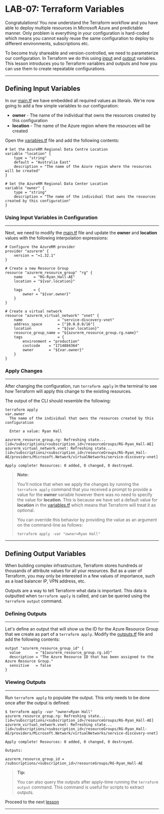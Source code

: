 # LAB-07: Terraform Variables
Congratulations! You now understand the Terraform workflow and you have able to deploy multiple resources in Microsoft Azure and predictable manner. Only problem is everything in your configuration is hard-coded which means you cannot easily reuse the same configuration to deploy to different environments, subscriptions etc. 

To become truly shareable and version-controlled, we need to parameterize our configuration. In Terraform we do this using [input](https://www.terraform.io/docs/configuration/variables.html) and [output](https://www.terraform.io/docs/configuration/outputs.html) variables. This lesson introduces you to Terraform variables and outputs and how you can use them to create repeatable configurations.

---

## Defining Input Variables
In our [main.tf](../main.tf) we have embedded all required values as literals. We're now going to add a few simple variables to our configuration:

- **owner** - The name of the individual that owns the resources created by this configuration
- **location** - The name of the Azure region where the resources will be created

Open the [variables.tf](../variables.tf) file and add the following contents:
```
# Set the AzureRM Regional Data Centre Location
variable "location" {
    type = "string"
    default = "Australia East"
    description = "The name of the Azure region where the resources will be created"
}

# Set the AzureRM Regional Data Center Location
variable "owner" {
    type = "string"
    description = "The name of the individual that owns the resources created by this configuration"
}
```
### Using Input Variables in Configuration
---
Next, we need to modify the [main.tf](../main.tf) file and update the **owner** and **location** values with the following interpolation expressions:
```
# Configure the AzureRM provider
provider "azurerm" {
    version = "=1.32.1"
}

# Create a new Resource Group
resource "azurerm_resource_group" "rg" {
    name     = "RG-Ryan_Hall-AE"
    location = "${var.location}"

    tags     = {
        owner = "${var.owner}"
    }
}

# Create a virtual network
resource "azurerm_virtual_network" "vnet" {
    name                = "service-discovery-vnet"
    address_space       = ["10.0.0.0/16"]
    location            = "${var.location}"
    resource_group_name = "${azurerm_resource_group.rg.name}"
    tags                = {
        environment = "production"
        costcode    = "1714884364"
        owner       = "${var.owner}"
    }
}
```
### Apply Changes
---
After changing the configuration, run `terraform apply` in the terminal to see how Terraform will apply this change to the existing resources.

The output of the CLI should resemble the following:
```
terraform apply
var.owner
  The name of the individual that owns the resources created by this configuration

  Enter a value: Ryan Hall

azurerm_resource_group.rg: Refreshing state... [id=/subscriptions/<subscription_id>/resourceGroups/RG-Ryan_Hall-AE]
azurerm_virtual_network.vnet: Refreshing state... [id=/subscriptions/<subscription_id>/resourceGroups/RG-Ryan_Hall-AE/providers/Microsoft.Network/virtualNetworks/service-discovery-vnet]

Apply complete! Resources: 0 added, 0 changed, 0 destroyed.
```
>**Note:**
>
>You'll notice that when we apply the changes by running the `terraform apply` command that you received a prompt to provide a value for the **owner** variable however there was no need to specify the value for **location**. This is because we have set a default value for **location** in the [variables.tf](../variables.tf) which means that Terraform will treat it as optional. 
>
>You can override this behavior by providing the value as an argument on the command-line as follows:
>
>`terraform apply -var "owner=Ryan Hall"`

---
## Defining Output Variables
When building complex infrastructure, Terraform stores hundreds or thousands of attribute values for all your resources. But as a user of Terraform, you may only be interested in a few values of importance, such as a load balancer IP, VPN address, etc.

Outputs are a way to tell Terraform what data is important. This data is outputted when `terraform apply` is called, and can be queried using the `terraform output` command.

### Defining Outputs
---
Let's define an output that will show us the ID for the Azure Resource Group that we create as part of a `terraform apply`. Modify the [outputs.tf](../outputs.tf) file and add the following contents:
```
output "azurerm_resource_group_id" {
  value       = "${azurerm_resource_group.rg.id}"
  description = "The Azure Resource ID that has been assigned to the Azure Resource Group."
  sensitive   = false
}
```
### Viewing Outputs
---
Run `terraform apply` to populate the output. This only needs to be done once after the output is defined:
```
$ terraform apply -var "owner=Ryan Hall"
azurerm_resource_group.rg: Refreshing state... [id=/subscriptions/<subscription_id>/resourceGroups/RG-Ryan_Hall-AE]
azurerm_virtual_network.vnet: Refreshing state... [id=/subscriptions/<subscription_id>/resourceGroups/RG-Ryan_Hall-AE/providers/Microsoft.Network/virtualNetworks/service-discovery-vnet]

Apply complete! Resources: 0 added, 0 changed, 0 destroyed.

Outputs:

azurerm_resource_group_id = /subscriptions/<subscription_id>/resourceGroups/RG-Ryan_Hall-AE
```
>**Tip:**
>
>You can also query the outputs after apply-time running the `terraform output` command. This command is useful for scripts to extract outputs.

Proceed to the next [lesson](./08_Modules.md)

---